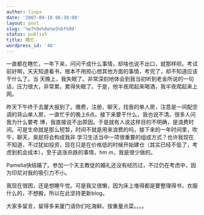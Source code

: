 ```yaml
---
author: linpx
date: '2007-09-18 06:38:08'
layout: post
slug: '%e7%9e%8e%e5%bf%99'
status: publish
title: 瞎忙
wordpress_id: '48'
---
```


一直都在瞎忙，一年下来，问问干成什么事情，却啥也说不出口，就那样呗。考试前好啊，天天知道看书，根本不用担心想其他方面的事情，考完了，却不知道应该干什么了。当
天晚上，我失眠了。非常深刻地体会到我当初听到老金所说的一句话，压力很大，非常累，累得失眠了。于是，他半夜爬起来喝酒，我半夜爬起来上网。


昨天下午终于去厦大报到了。缴费，注册，聊天，找我的单人房，注意是一间配空调的背山单人房，一直忙乎的晚上6点。接下来要干什么，我也说不清。很多人问我为什么要考
博，我直接说不出原因。于是就有人说这样目的不明确，是浪费时间。可是生命就是那么短暂，时间不就是用来浪费的吗，接下来的一年时间里，吹牛，聊天，臭屁将会构成我非
学习生活当中一项很重要的组成方式？也许我现在不知道，不过犹如投资，现在只是在价格低的时候开始建仓（其实已经不低了，考虑到机会成本），至于追涨杀跌的事情，hm
m，我是很少做的。


Pamelia快结婚了。参加一个天主教徒的婚礼还没有经历过，不过仍在考虑中，因为印尼对我的吸引力不小。


我现在很困，还是想睡午觉。可是我又很懒，因为床上堆得都是要整理得书，衣服什么的，不想搬，所以在此坚持更新blog。


大家多留言，留得多来厦门请你们吃海鲜。按重量点菜。。。。

